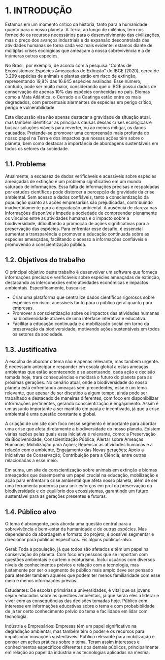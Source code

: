 # 1. INTRODUÇÃO

Estamos em um momento crítico da história, tanto para a humanidade quanto para o nosso planeta. A Terra, ao longo de milênios, tem nos fornecido os recursos necessários para o desenvolvimento das civilizações, mas o preço dos avanços industriais e da expansão descontrolada das atividades humanas se torna cada vez mais evidente: estamos diante de múltiplas crises ecológicas que ameaçam a nossa sobrevivência e a de inúmeras outras espécies.

No Brasil, por exemplo, de acordo com a pesquisa "Contas de Ecossistemas: Espécies Ameaçadas de Extinção" do IBGE (2020), cerca de 3.299 espécies de animais e plantas estão em risco de extinção, representando 19,8% das 16.645 espécies avaliadas. Esse número, contudo, pode ser muito maior, considerando que o IBGE possui dados de conservação de apenas 10% das espécies conhecidas no país. Biomas como a Mata Atlântica, o Cerrado e a Caatinga estão entre os mais degradados, com percentuais alarmantes de espécies em perigo crítico, perigo e vulnerabilidade.

Esta discussão visa não apenas destacar a gravidade da situação atual, mas também identificar as principais causas dessas crises ecológicas e buscar soluções viáveis para reverter, ou ao menos mitigar, os danos causados. Pretende-se promover uma compreensão mais profunda do nosso papel na Terra e dos impactos que nossas ações têm sobre o planeta, bem como destacar a importância de abordagens sustentáveis em todos os setores da sociedade.

## 1.1. Problema

Atualmente, a escassez de dados verificáveis e acessíveis sobre espécies ameaçadas de extinção é um problema significativo em um mundo saturado de informações. Essa falta de informações precisas e respaldadas por estudos científicos pode distorcer a percepção da gravidade da crise ambiental. Sem acesso a dados confiáveis, tanto a conscientização da população quanto às ações empresariais são prejudicadas, contribuindo inadvertidamente para a degradação ambiental. A ausência de clareza nas informações disponíveis impede a sociedade de compreender plenamente os vínculos entre as atividades humanas e o impacto sobre a biodiversidade, dificultando a promoção de ações significativas para a preservação das espécies. Para enfrentar esse desafio, é essencial aumentar a transparência e promover a educação continuada sobre as espécies ameaçadas, facilitando o acesso a informações confiáveis e promovendo a conscientização pública.

## 1.2. Objetivos do trabalho

O principal objetivo deste trabalho é desenvolver um software que forneça informações precisas e verificáveis sobre espécies ameaçadas de extinção, destacando as interconexões entre atividades econômicas e impactos ambientais. Especificamente, busca-se:
- Criar uma plataforma que centralize dados científicos rigorosos sobre espécies em risco, acessíveis tanto para o público geral quanto para empresas.
- Promover a conscientização sobre os impactos das atividades humanas na biodiversidade através de uma interface interativa e educativa.
- Facilitar a educação continuada e a mobilização social em torno da preservação da biodiversidade, motivando ações sustentáveis em todos os setores da sociedade.

## 1.3. Justificativa

A escolha de abordar o tema não é apenas relevante, mas também urgente. É necessário antecipar e responder em escala global a estas ameaças ambientas que estão acontecendo e se acentuando, cada ação e decisão tomada hoje, trará consequências e moldará o futuro do planeta para as próximas gerações. No cenário atual, onde a biodiversidade do nosso planeta está enfrentando ameaças sem precedentes, esse é um tema relevante, que apesar de ser discutido a algum tempo, ainda pode ser trabalhado e destacado de maneiras diferentes, com foco em disponibilizar informações pertinentes, gerando conscientização e engajamento. Assim é um assunto importante a ser mantido em pauta e incentivado, já que a crise ambiental é uma questão constante e global. 

A criação de um site com foco nesse segmento é importante para abordar uma crise que afeta diretamente a biodiversidade do nosso planeta. Existem várias razões pelas quais essa iniciativa é relevante, como:  a Preservação da Biodiversidade; Conscientização Pública; Alertar sobre Ameaças Humanas; Mobilização para Ações; Repensar as atividades humanas e a relação com o ambiente, Engajamento das Novas gerações; Apoio a Iniciativas de Conservação; Contribuição para a Ciência; entre outras relacionadas a esse meio. 

Em suma, um site de conscientização sobre animais em extinção e biomas ameaçados que desempenha um papel crucial na educação, mobilização e ação para enfrentar a crise ambiental que afeta nosso planeta, além de ser uma ferramenta poderosa para unir esforços em prol da preservação da biodiversidade e do equilíbrio dos ecossistemas, garantindo um futuro sustentável para as gerações presentes e futuras.

## 1.4. Público alvo

O tema é abrangente, pois aborda uma questão central para a sobrevivência e bem-estar da humanidade e de outras espécies. Mas dependendo da abordagem e formato do projeto, é possível segmentar e direcionar para públicos específicos. Eis alguns públicos-alvo:

Geral: Toda a população, já que todos são afetados e têm um papel na conservação do planeta. Com foco em pessoas que se importam com questões ambientais e curtem o ecoturismo. Inclui usuários com diversos níveis de conhecimentos prévios e relação com a tecnologia, mas justamente por ser o segmento de público mais amplo deve ser pensado para atender também aqueles que podem ter menos familiaridade com esse meio e menos informações prévias. 

Estudantes: De escolas primárias a universidades, é vital que os jovens sejam educados sobre as questões ambientais, já que serão eles a liderar e viver com as consequências das decisões tomadas hoje. Público com interesse em informações educativas sobre o tema e com probabiblidade de já ter certo conhecimento prévio do tema e facilidade em lidar com tecnologia.

Indústria e Empresários: Empresas têm um papel significativo na degradação ambiental, mas também têm o poder e os recursos para impulsionar inovações sustentáveis. Público relevante para mobilização e pensar em ações práticas sobre o tema. Teram assim interesses e conhecimentos específicos diferentes dos demais públicos, principalmente em relação ao papel da indústria e as tecnologias aplicadas na mesma.


